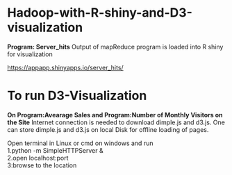 # Hadoop-with-R-shiny-and-D3-visualization
**Program: Server_hits**
Output of mapReduce program is loaded into R shiny for visualization 

https://appapp.shinyapps.io/server_hits/

# To run D3-Visualization
**On Program:Avearage Sales and Program:Number of Monthly Visitors on the Site**
Internet connection is needed to download dimple.js and d3.js. One can store dimple.js and d3.js on local Disk for offline loading of pages.

Open terminal in Linux or cmd on windows and run<br/>
1.python -m SimpleHTTPServer &<br/>
2.open localhost:port<br/>
3:browse to the location<br/>

